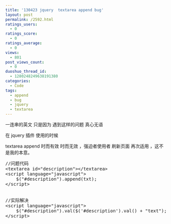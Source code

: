 ```yaml
---
title: '130423 jquery  textarea append bug'
layout: post
permalink: /2592.html
ratings_users:
  - 0
ratings_score:
  - 0
ratings_average:
  - 0
views:
  - 801
post_views_count:
  - 0
duoshuo_thread_id:
  - 1280248249638191380
categories:
  - Code
tags:
  - append
  - bug
  - jquery
  - textarea
---
```

一连串的英文 只是因为 遇到这样的问题 真心无语

在 jquery 插件 使用的时候 

textarea append 时而有效 时而无效 ，强迫者使用者 刷新页面 再次适用 ，这不是我的本意。

<pre class="brush: xml; title: ; notranslate" title="">//问题代码
&lt;textarea id="description"&gt;&lt;/textarea&gt;
&lt;script language="javascript"&gt;
    $("#description").append(txt);
&lt;/script&gt;


//实际解决
&lt;script language="javascript"&gt;
    $("#description").val($('#description').val() + "text");
&lt;/script&gt;
</pre>